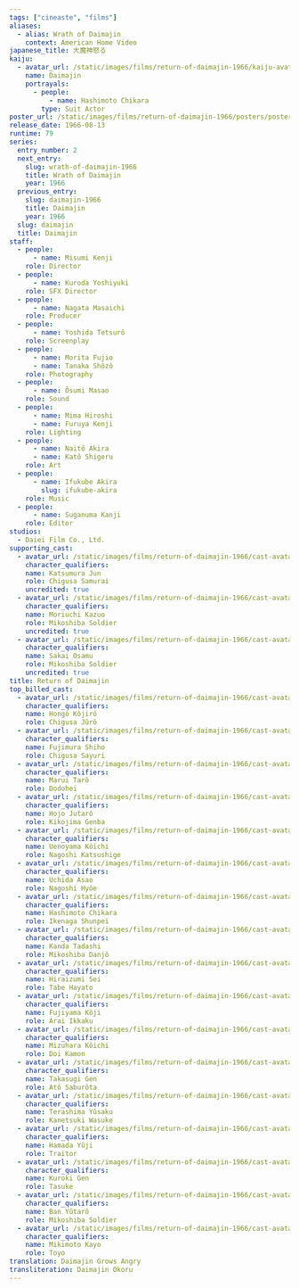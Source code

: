 ```yaml
---
tags: ["cineaste", "films"]
aliases:
  - alias: Wrath of Daimajin
    context: American Home Video
japanese_title: 大魔神怒る
kaiju:
  - avatar_url: /static/images/films/return-of-daimajin-1966/kaiju-avatars/chikara-hashimoto-1.jpg
    name: Daimajin
    portrayals:
      - people:
          - name: Hashimoto Chikara
        type: Suit Actor
poster_url: /static/images/films/return-of-daimajin-1966/posters/poster.jpg
release_date: 1966-08-13
runtime: 79
series:
  entry_number: 2
  next_entry:
    slug: wrath-of-daimajin-1966
    title: Wrath of Daimajin
    year: 1966
  previous_entry:
    slug: daimajin-1966
    title: Daimajin
    year: 1966
  slug: daimajin
  title: Daimajin
staff:
  - people:
      - name: Misumi Kenji
    role: Director
  - people:
      - name: Kuroda Yoshiyuki
    role: SFX Director
  - people:
      - name: Nagata Masaichi
    role: Producer
  - people:
      - name: Yoshida Tetsurô
    role: Screenplay
  - people:
      - name: Morita Fujio
      - name: Tanaka Shôzô
    role: Photography
  - people:
      - name: Ôsumi Masao
    role: Sound
  - people:
      - name: Mima Hiroshi
      - name: Furuya Kenji
    role: Lighting
  - people:
      - name: Naitô Akira
      - name: Katô Shigeru
    role: Art
  - people:
      - name: Ifukube Akira
        slug: ifukube-akira
    role: Music
  - people:
      - name: Suganuma Kanji
    role: Editor
studios:
  - Daiei Film Co., Ltd.
supporting_cast:
  - avatar_url: /static/images/films/return-of-daimajin-1966/cast-avatars/jun-katsumura-0.jpg
    character_qualifiers:
    name: Katsumura Jun
    role: Chigusa Samurai
    uncredited: true
  - avatar_url: /static/images/films/return-of-daimajin-1966/cast-avatars/kazuo-moriuchi-0.jpg
    character_qualifiers:
    name: Moriuchi Kazuo
    role: Mikoshiba Soldier
    uncredited: true
  - avatar_url: /static/images/films/return-of-daimajin-1966/cast-avatars/osamu-sakai-0.jpg
    character_qualifiers:
    name: Sakai Osamu
    role: Mikoshiba Soldier
    uncredited: true
title: Return of Daimajin
top_billed_cast:
  - avatar_url: /static/images/films/return-of-daimajin-1966/cast-avatars/kojiro-hongo-0.jpg
    character_qualifiers:
    name: Hongô Kôjirô
    role: Chigusa Jûrô
  - avatar_url: /static/images/films/return-of-daimajin-1966/cast-avatars/shiho-fujimura-0.jpg
    character_qualifiers:
    name: Fujimura Shiho
    role: Chigusa Sayuri
  - avatar_url: /static/images/films/return-of-daimajin-1966/cast-avatars/taro-marui-0.jpg
    character_qualifiers:
    name: Marui Tarô
    role: Dodohei
  - avatar_url: /static/images/films/return-of-daimajin-1966/cast-avatars/jutaro-hojo-0.jpg
    character_qualifiers:
    name: Hojo Jutarô
    role: Kikojima Genba
  - avatar_url: /static/images/films/return-of-daimajin-1966/cast-avatars/koichi-uenoyama-0.jpg
    character_qualifiers:
    name: Uenoyama Kôichi
    role: Nagoshi Katsushige
  - avatar_url: /static/images/films/return-of-daimajin-1966/cast-avatars/asao-uchida-0.jpg
    character_qualifiers:
    name: Uchida Asao
    role: Nagoshi Hyôe
  - avatar_url: /static/images/films/return-of-daimajin-1966/cast-avatars/chikara-hashimoto-0.jpg
    character_qualifiers:
    name: Hashimoto Chikara
    role: Ikenaga Shunpei
  - avatar_url: /static/images/films/return-of-daimajin-1966/cast-avatars/takashi-kanda-0.jpg
    character_qualifiers:
    name: Kanda Tadashi
    role: Mikoshiba Danjô
  - avatar_url: /static/images/films/return-of-daimajin-1966/cast-avatars/sei-hiraizumi-0.jpg
    character_qualifiers:
    name: Hiraizumi Sei
    role: Tabe Hayato
  - avatar_url: /static/images/films/return-of-daimajin-1966/cast-avatars/koji-fujiyama-0.jpg
    character_qualifiers:
    name: Fujiyama Kôji
    role: Arai Ikkaku
  - avatar_url: /static/images/films/return-of-daimajin-1966/cast-avatars/koichi-mizuhara-0.jpg
    character_qualifiers:
    name: Mizuhara Kôichi
    role: Doi Kamon
  - avatar_url: /static/images/films/return-of-daimajin-1966/cast-avatars/gen-takasugi-0.jpg
    character_qualifiers:
    name: Takasugi Gen
    role: Atô Saburôta
  - avatar_url: /static/images/films/return-of-daimajin-1966/cast-avatars/yusaku-terashima-0.jpg
    character_qualifiers:
    name: Terashima Yûsaku
    role: Kanetsuki Wasuke
  - avatar_url: /static/images/films/return-of-daimajin-1966/cast-avatars/yuji-hamada-0.jpg
    character_qualifiers:
    name: Hamada Yûji
    role: Traitor
  - avatar_url: /static/images/films/return-of-daimajin-1966/cast-avatars/gen-kuroki-0.jpg
    character_qualifiers:
    name: Kuroki Gen
    role: Tasuke
  - avatar_url: /static/images/films/return-of-daimajin-1966/cast-avatars/yutaro-ban-0.jpg
    character_qualifiers:
    name: Ban Yûtarô
    role: Mikoshiba Soldier
  - avatar_url: /static/images/films/return-of-daimajin-1966/cast-avatars/kayo-mikimoto-0.jpg
    character_qualifiers:
    name: Mikimoto Kayo
    role: Toyo
translation: Daimajin Grows Angry
transliteration: Daimajin Okoru
---
```

